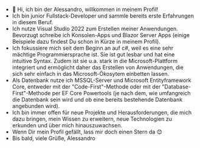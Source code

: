 - 👋 Hi, ich bin der Alessandro, willkommen in meinem Profil!
- Ich bin junior Fullstack-Developer und sammle bereits erste Erfahrungen in diesem Beruf.
- Ich nutze Visual Studio 2022 zum Erstellen meiner Anwendungen. Bevorzugt schreibe ich Konsolen-Apps und Blazor Server Apps (einige Beispiele dazu findest Du schon in Kürze in meinem Profil).
- Ich fokussiere mich seit dem Beginn an auf c#, weil es eine sehr mächtige Programmiersprache ist. Sie ist gut lesbar und hat eine intuitive Syntax. Zudem ist sie u.a. stark in die Microsoft-Plattform integriert und ermöglicht daher das Erstellen von Anwendungen, die sich sehr einfach in das Microsoft-Ökosytem einbetten lassen.
- Als Datenbank nutze ich MSSQL-Server und Microsoft Entityframework Core, entweder mit der "Code-First"-Methode oder mit der "Database-First"-Methode per EF Core Powertools (je nach dem, wie umfangreich die Datenbank sein wird und ob eine bereits bestehende Datenbank angebunden wird).
- Ich bin immer offen für neue Projekte und Herausforderungen, die mich dazu bringen, mein Wissen zu erweitern, neue Technologien zu erkunden und über mich hinauszuwachsen.
- Wenn Dir mein Profil gefällt, lass mir doch einen Stern da 😊
- Bis bald, viele Grüße, Alessandro

<!---
Alessandro1081/Alessandro1081 is a ✨ special ✨ repository because its `README.md` (this file) appears on your GitHub profile.
You can click the Preview link to take a look at your changes.
--->
